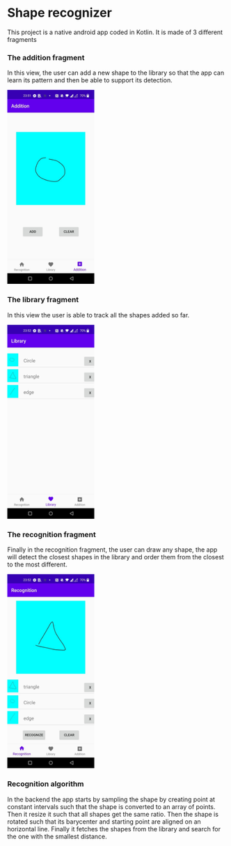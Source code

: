 # Shape recognizer

This project is a native android app coded in Kotlin. It is made of 3 different fragments


### The addition fragment
In this view, the user can add a new shape to the library so that the app can learn its pattern and then be able to support its detection.

<img src="./capture3.jpg" alt="drawing" width="200"/>

### The library fragment
In this view the user is able to track all the shapes added so far.

<img src="./capture2.jpg" alt="drawing" width="200"/>

### The recognition fragment
Finally in the recognition fragment, the user can draw any shape, the app will detect the closest shapes in the library and order them from the closest to the most different.

<img src="./capture1.jpg" alt="drawing" width="200"/>

### Recognition algorithm
In the backend the app starts by sampling the shape by creating point at constant intervals such that the shape is converted to an array of points. Then it resize it such that all shapes get the same ratio. Then the shape is rotated such that its barycenter and starting point are aligned on an horizontal line.
Finally it fetches the shapes from the library and search for the one with the smallest distance.
